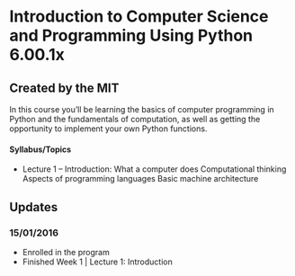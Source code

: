 # Introduction to Computer Science and Programming Using Python 6.00.1x
## Created by the MIT

In this course you’ll be learning the basics of computer programming in Python and the fundamentals of computation, as well as getting the opportunity to implement your own Python functions.

#### Syllabus/Topics
- Lecture 1 – Introduction:
What a computer does
Computational thinking
Aspects of programming languages
Basic machine architecture

## Updates
### 15/01/2016
- Enrolled in the program
- Finished Week 1 | Lecture 1: Introduction